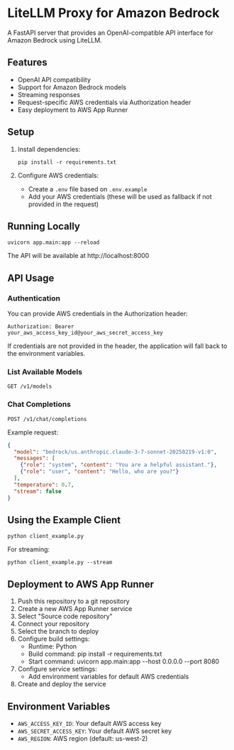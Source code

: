 # LiteLLM Proxy for Amazon Bedrock

A FastAPI server that provides an OpenAI-compatible API interface for Amazon Bedrock using LiteLLM.

## Features

- OpenAI API compatibility
- Support for Amazon Bedrock models
- Streaming responses
- Request-specific AWS credentials via Authorization header
- Easy deployment to AWS App Runner

## Setup

1. Install dependencies:
   ```
   pip install -r requirements.txt
   ```

2. Configure AWS credentials:
   - Create a `.env` file based on `.env.example`
   - Add your AWS credentials (these will be used as fallback if not provided in the request)

## Running Locally

```
uvicorn app.main:app --reload
```

The API will be available at http://localhost:8000

## API Usage

### Authentication

You can provide AWS credentials in the Authorization header:

```
Authorization: Bearer your_aws_access_key_id@your_aws_secret_access_key
```

If credentials are not provided in the header, the application will fall back to the environment variables.

### List Available Models
```
GET /v1/models
```

### Chat Completions
```
POST /v1/chat/completions
```

Example request:
```json
{
  "model": "bedrock/us.anthropic.claude-3-7-sonnet-20250219-v1:0",
  "messages": [
    {"role": "system", "content": "You are a helpful assistant."},
    {"role": "user", "content": "Hello, who are you?"}
  ],
  "temperature": 0.7,
  "stream": false
}
```

## Using the Example Client

```
python client_example.py
```

For streaming:

```
python client_example.py --stream
```

## Deployment to AWS App Runner

1. Push this repository to a git repository
2. Create a new AWS App Runner service
3. Select "Source code repository"
4. Connect your repository
5. Select the branch to deploy
6. Configure build settings:
   - Runtime: Python
   - Build command: pip install -r requirements.txt
   - Start command: uvicorn app.main:app --host 0.0.0.0 --port 8080
7. Configure service settings:
   - Add environment variables for default AWS credentials
8. Create and deploy the service

## Environment Variables

- `AWS_ACCESS_KEY_ID`: Your default AWS access key
- `AWS_SECRET_ACCESS_KEY`: Your default AWS secret key
- `AWS_REGION`: AWS region (default: us-west-2)

